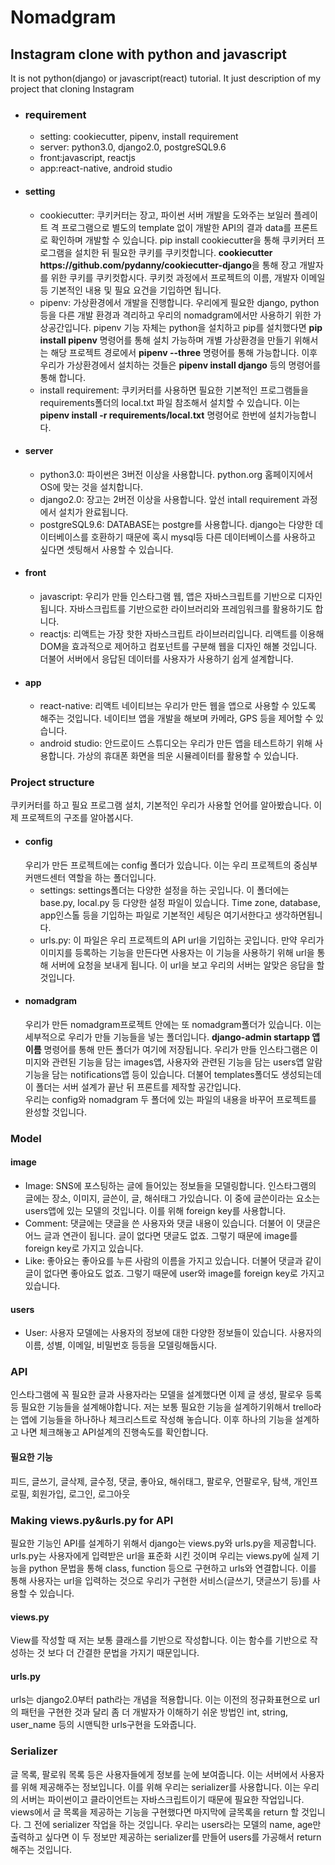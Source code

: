 <h1>Nomadgram</h1>
            <h2>Instagram clone with python and javascript</h2>
             <p>It is not python(django) or javascript(react) tutorial. It just description of my project that cloning Instagram </p>
            <ul>
                <li>
                    <h3>requirement</h3>
                    <ul>
                        <li>setting: cookiecutter, pipenv, install requirement</li>
                        <li>server: python3.0, django2.0, postgreSQL9.6</li>
                        <li>front:javascript, reactjs</li>
                        <li>app:react-native, android studio</li>
                    </ul>   
                </li>
                <li>
                    <h4>setting</h4>
                    <ul>
                        <li>
                            cookiecutter: 쿠키커터는 장고, 파이썬 서버 개발을 도와주는 보일러 플레이트 격 프로그램으로
                            별도의 template 없이 개발한 API의 결과 data를 프론트로 확인하며 개발할 수 있습니다.
                            pip install cookiecutter을 통해 쿠키커터 프로그램을 설치한 뒤 필요한 쿠키를 쿠키컷합니다.
                            <b>cookiecutter https://github.com/pydanny/cookiecutter-django</b>을 통해 장고 개발자를 위한 쿠키를 쿠키컷합시다.
                            쿠키컷 과정에서 프로젝트의 이름, 개발자 이메일 등 기본적인 내용 및 필요 요건을 기입하면 됩니다.
                        </li>
                        <li>pipenv: 가상환경에서 개발을 진행합니다. 우리에게 필요한 django, python 등을 다른 개발 환경과
                            격리하고 우리의 nomadgram에서만 사용하기 위한 가상공간입니다.
                            pipenv 기능 자체는 python을 설치하고 pip를 설치했다면 <b>pip install pipenv</b> 명령어를 통해 설치 가능하며
                            개별 가상환경을 만들기 위해서는 해당 프로젝트 경로에서 <b>pipenv --three</b> 명령어를 통해 가능합니다.
                            이후 우리가 가상환경에서 설치하는 것들은 <b>pipenv install django</b> 등의 명령어를 통해 합니다. 
                        </li>
                        <li>
                            install requirement: 쿠키커터를 사용하면 필요한 기본적인 프로그램들을 requirements폴더의 local.txt 파일 참조해서
                            설치할 수 있습니다. 이는 <b>pipenv install -r requirements/local.txt</b> 명령어로 한번에 설치가능합니다.
                        </li>
                    </ul>
                </li>
                <li>
                    <h4>server</h4>
                    <ul>
                        <li>python3.0: 파이썬은 3버전 이상을 사용합니다. python.org 홈페이지에서 OS에 맞는 것을 설치합니다.</li>
                        <li>
                            django2.0: 장고는 2버전 이상을 사용합니다. 앞선 intall requirement 과정에서 설치가 완료됩니다.
                        </li>
                        <li>
                            postgreSQL9.6: DATABASE는 postgre를 사용합니다. django는 다양한 데이터베이스를 호환하기 때문에
                            혹시 mysql등 다른 데이터베이스를 사용하고 싶다면 셋팅해서 사용할 수 있습니다.
                        </li>
                    </ul>
                </li>
                <li>
                    <h4>front</h4>
                    <ul>
                        <li>javascript: 우리가 만들 인스타그램 웹, 앱은 자바스크립트를 기반으로 디자인 됩니다. 
                            자바스크립트를 기반으로한 라이브러리와 프레임워크를 활용하기도 합니다.
                        </li>
                        <li>
                            reactjs: 리액트는 가장 핫한 자바스크립트 라이브러리입니다. 리액트를 이용해 DOM을 효과적으로 제어하고
                            컴포넌트를 구분해 웹을 디자인 해볼 것입니다. 더불어 서버에서 응답된 데이터를 사용자가 사용하기 쉽게
                            설계합니다.
                        </li>
                    </ul>
                </li>
                <li>
                    <h4>app</h4>
                    <ul>
                        <li>
                        react-native: 리액트 네이티브는 우리가 만든 웹을 앱으로 사용할 수 있도록 해주는 것입니다. 
                        네이티브 앱을 개발을 해보며 카메라, GPS 등을 제어할 수 있습니다.
                    </li> 
                        <li>
                            android studio: 안드로이드 스튜디오는 우리가 만든 앱을 테스트하기 위해 사용합니다.
                            가상의 휴대폰 화면을 띄운 시뮬레이터를 활용할 수 있습니다.
                        </li> 
                  </ul>
                </li>
            </ul>      
             <h3>Project structure</h3>
             쿠키커터를 하고 필요 프로그램 설치, 기본적인 우리가 사용할 언어를 알아봤습니다. 이제 프로젝트의 구조를 알아봅시다.
             <ul>
                 <li>
                     <h4>config</h4>
                     우리가 만든 프로젝트에는 config 폴더가 있습니다. 이는 우리 프로젝트의 중심부 커맨드센터 역할을 하는 폴더입니다.
                     <ul>
                         <li>
                             settings: settings폴더는 다양한 설정을 하는 곳입니다. 이 폴더에는 base.py, local.py 등 다양한 설정 파일이 있습니다. Time zone, database, app인스톨 등을 기입하는 파일로 기본적인 세팅은 여기서한다고 생각하면됩니다.
                         </li>
                         <li>
                             urls.py: 이 파일은 우리 프로젝트의 API url을 기입하는 곳입니다. 만약 우리가 이미지를 등록하는 기능을 만든다면
                             사용자는 이 기능을 사용하기 위해 url을 통해 서버에 요청을 보내게 됩니다. 이 url을 보고 우리의 서버는 알맞은 응답을 할 것입니다.
                         </li>
                     </ul>
                 </li>
                 <li>
                     <h4>nomadgram</h4>
                     우리가 만든 nomadgram프로젝트 안에는 또 nomadgram폴더가 있습니다. 이는 세부적으로 우리가 만들 기능들을
                     넣는 폴더입니다. <b>django-admin startapp 앱이름</b> 명령어를 통해 만든 폴더가 여기에 저장됩니다.
                     우리가 만들 인스타그램은 이미지와 관련된 기능을 담는 images앱, 사용자와 관련된 기능을 담는 users앱
                     알람 기능을 담는 notifications앱 등이 있습니다.
                     더불어 templates폴더도 생성되는데 이 폴더는 서버 설계가 끝난 뒤 프론트를 제작할 공간입니다.
                 </li>
                 우리는 config와 nomadgram 두 폴더에 있는 파일의 내용을 바꾸어 프로젝트를 완성할 것입니다.
             </ul>
             <h3>Model</h3>
            <h4>image</h4>
            <ul>
                <li>Image: SNS에 포스팅하는 글에 들어있는 정보들을 모델링합니다. 인스타그램의 글에는 장소, 이미지, 글쓴이, 글, 해쉬태그 가있습니다.
                이 중에 글쓴이라는 요소는 users앱에 있는 모델의 것입니다. 이를 위해 foreign key를 사용합니다.</li>
                <li>Comment: 댓글에는 댓글을 쓴 사용자와 댓글 내용이 있습니다. 더불어 이 댓글은 어느 글과 연관이 됩니다. 글이 없다면 댓글도 없죠.
                그렇기 때문에 image를 foreign key로 가지고 있습니다.</li>
                <li>Like: 좋아요는 좋아요를 누른 사람의 이름을 가지고 있습니다. 더불어 댓글과 같이 글이 없다면 좋아요도 없죠.
                그렇기 때문에 user와 image를 foreign key로 가지고 있습니다.</li>
            </ul>
            <h4>users</h4>
            <ul>
                <li>User: 사용자 모델에는 사용자의 정보에 대한 다양한 정보들이 있습니다. 사용자의 이름, 성별, 이메일, 비밀번호 등등을 모델링해둡시다.
                </li>
            </ul>
            <h3>API</h3>
            <p>인스타그램에 꼭 필요한 글과 사용자라는 모델을 설계했다면 이제 글 생성, 팔로우 등록 등 필요한 기능들을 설계해야합니다.
            저는 보통 필요한 기능을 설계하기위해서 trello라는 앱에 기능들을 하나하나 체크리스트로 작성해 놓습니다. 이후 하나의 기능을 
            설계하고 나면 체크해놓고 API설계의 진행속도를 확인합니다.
            </p>
            <h4>필요한 기능</h4>
            <p>피드, 글쓰기, 글삭제, 글수정, 댓글, 좋아요, 해쉬태그, 팔로우, 언팔로우, 탐색, 개인프로필, 회원가입, 로그인, 로그아웃</p>
            <h3>Making views.py&urls.py for API</h3>
            <p>필요한 기능인 API를 설계하기 위해서 django는 views.py와 urls.py을 제공합니다. urls.py는 사용자에게 입력받은 url을 표준화 시킨
            것이며 우리는 views.py에 실제 기능을 python 문법을 통해 class, function 등으로 구현하고 urls와 연결합니다.
            이를 통해 사용자는 url을 입력하는 것으로 우리가 구현한 서비스(글쓰기, 댓글쓰기 등)를 사용할 수 있습니다.
            </p>
            <h4>views.py</h4>
            <p>View를 작성할 때 저는 보통 클래스를 기반으로 작성합니다. 이는 함수를 기반으로 작성하는 것 보다 더 간결한 문법을 가지기 때문입니다.
            </p>
            <h4>urls.py</h4>
            <p>urls는 django2.0부터 path라는 개념을 적용합니다. 이는 이전의 정규화표현으로 url의 패턴을 구현한 것과 달리
            좀 더 개발자가 이해하기 쉬운 방법인 int, string, user_name 등의 시맨틱한 urls구현을 도와줍니다.
            </p>
            <h3>Serializer</h3>
            <p>글 목록, 팔로워 목록 등은 사용자들에게 정보를 눈에 보여줍니다. 이는 서버에서 사용자를 위해 제공해주는 정보입니다.
             이를 위해 우리는 serializer를 사용합니다. 이는 우리의 서버는 파이썬이고 클라이언트는 자바스크립트이기 때문에 필요한 작업입니다.
             views에서 글 목록을 제공하는 기능을 구현했다면 마지막에 글목록을 return 할 것입니다.
             그 전에 serializer 작업을 하는 것입니다. 우리는 users라는 모델의 name, age만 출력하고 싶다면 이 두 정보만 제공하는 serializer를 만들어
             users를 가공해서 return해주는 것입니다.
             </p>
